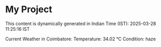 # My Project

This content is dynamically generated in Indian Time (IST): 2025-03-28 11:25:16 IST


Current Weather in Coimbatore:
Temperature: 34.02 °C
Condition: haze
